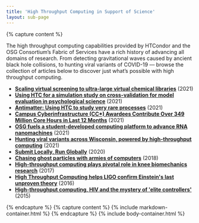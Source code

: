 ```yaml
---
title: 'High Throughput Computing in Support of Science'
layout: sub-page
---
```

{% capture content %}

The high throughput computing capabilities provided by HTCondor and the OSG Consortium’s Fabric of Services have a rich history of advancing all domains of research. From detecting gravitational waves caused by ancient black hole collisions, to hunting viral variants of COVID-19 –– browse the collection of articles below to discover just what’s possible with high throughput computing.

  - **[Scaling virtual screening to ultra-large virtual chemical libraries](https://path-cc.io/news/2021-08-19-Spencer-Showcase/)** (2021)
  - **[Using HTC for a simulation study on cross-validation for model evaluation in psychological science](https://path-cc.io/news/2021-08-19-Hannah-Showcase/)** (2021)
  - **[Antimatter: Using HTC to study very rare processes](https://path-cc.io/news/2021-08-19-Anirvan-Showcase/)** (2021)
  - **[Campus Cyberinfrastructure (CC*) Awardees Contribute Over 349 Million Core Hours in Last 12 Months](https://path-cc.io/news/2021-01-15-Campus-Cyberinfrastructure-Awardees-Contribute-to-OSG/)** (2021)
  - **[OSG fuels a student-developed computing platform to advance RNA nanomachines](https://path-cc.io/news/2021-08-10-Science-Gateway/)** (2021)
  - **[Hunting viral variants across Wisconsin, powered by high-throughput computing](https://morgridge.org/story/hunting-viral-variants-across-wisconsin-powered-by-high-throughput-computing/)** (2021)
  - **[Submit Locally, Run Globally](https://path-cc.io/news/2020-12-7-Submit-Locally-Run-Globally/)** (2020)
  - **[Chasing ghost particles with armies of computers](https://morgridge.org/story/chasing-ghost-particles-with-armies-of-computers/)** (2018)
  - **[High-throughput computing plays pivotal role in knee biomechanics research](https://morgridge.org/story/high-throughput-computing-plays-pivotal-role-in-knee-biomechanics-research/)** (2017)
  - **[High Throughput Computing helps LIGO confirm Einstein's last unproven theory](https://morgridge.org/story/high-throughput-computing-helps-ligo-confirm-einsteins-last-unproven-theory/)** (2016)
  - **[High-throughput computing, HIV and the mystery of 'elite controllers'](https://morgridge.org/story/high-throughput-computing-hiv-and-the-mystery-of-elite-controllers/)** (2015)

{% endcapture %}
{% capture content %}
{% include markdown-container.html %}
{% endcapture %}
{% include body-container.html %}
